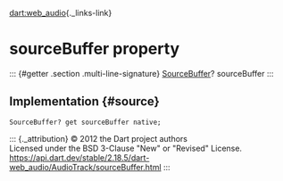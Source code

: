 [dart:web\_audio](../../dart-web_audio/dart-web_audio-library){._links-link}

sourceBuffer property
=====================

::: {#getter .section .multi-line-signature}
[SourceBuffer](../../dart-html/sourcebuffer-class)? sourceBuffer
:::

Implementation {#source}
--------------

``` {.language-dart data-language="dart"}
SourceBuffer? get sourceBuffer native;
```

::: {._attribution}
© 2012 the Dart project authors\
Licensed under the BSD 3-Clause \"New\" or \"Revised\" License.\
<https://api.dart.dev/stable/2.18.5/dart-web_audio/AudioTrack/sourceBuffer.html>
:::
